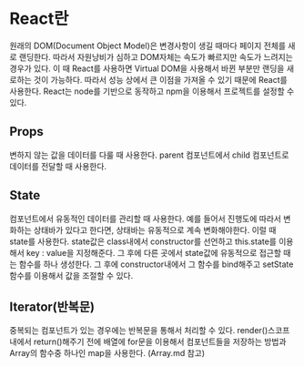 React란
===

원래의 DOM(Document Object Model)은 변경사항이 생길 때마다 페이지 전체를 새로 랜딩한다. 따라서 자원낭비가 심하고 DOM자체는 속도가 빠르지만  속도가 느려지는 경우가 있다. 이 때 React를 사용하면 Virtual DOM을 사용해서 바뀐 부분만 랜딩을 새로하는 것이 가능하다. 따라서 성능 상에서 큰 이점을 가져올 수 있기 때문에 React를 사용한다. React는 node를 기반으로 동작하고 npm을 이용해서 프로젝트를 설정할 수 있다.

## Props

변하지 않는 값을 데이터를 다룰 때 사용한다. parent 컴포넌트에서 child 컴포넌트로 데이터를 전달할 때 사용한다.

## State

컴포넌트에서 유동적인 데이터를 관리할 때 사용한다. 예를 들어서 진행도에 따라서 변화하는 상태바가 있다고 한다면, 상태바는 유동적으로 계속 변화해야한다. 이럴 때 state를 사용한다.
state값은 class내에서 constructor를 선언하고 this.state를 이용해서 key : value을 지정해준다. 그 후에 다른 곳에서 state값에 유동적으로 접근할 때는 함수를 하나 생성한다. 그 후에 constructor내에서 그 함수를 bind해주고 setState함수를 이용해서 값을 조절할 수 있다.

## Iterator(반복문)

중복되는 컴포넌트가 있는 경우에는 반복문을 통해서 처리할 수 있다.
render()스코프 내에서 return()해주기 전에 배열에 for문을 이용해서 컴포넌트들을 저장하는 방법과 Array의 함수중 하나인 map을 사용한다. (Array.md 참고)